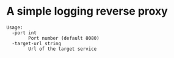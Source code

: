 # A simple logging reverse proxy

```
Usage:
  -port int
        Port number (default 8080)
  -target-url string
        Url of the target service
```        